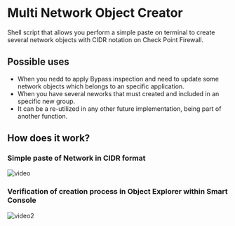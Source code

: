 

# Multi Network Object Creator #
Shell script that allows you perform a simple paste on terminal to create several network objects with CIDR notation on Check Point Firewall.
## Possible uses ##
- When you nedd to apply Bypass inspection and need to update some network objects which belongs to an specific application.
- When you have several neworks that must created and included in an specific new group. 
- It can be a re-utilized in any other future implementation, being part of another function.


## How does it work? ##
### Simple paste of Network in CIDR format  ###
![video](https://user-images.githubusercontent.com/15971140/129293935-218a8743-917b-445f-8155-162b4c9c2204.gif)
### Verification of creation process in Object Explorer within Smart Console ###
![video2](https://user-images.githubusercontent.com/15971140/129294281-1c555ccd-13ee-4d04-958c-8eae962b894a.gif)
